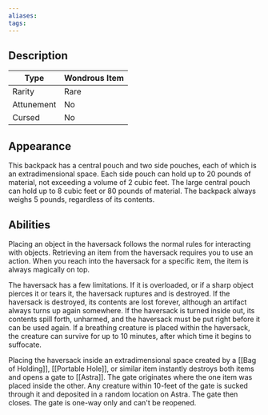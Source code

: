 ```yaml
---
aliases: 
tags:
---
```

## Description
| **Type**   | Wondrous Item |
| ---------- | ------------- |
| Rarity     | Rare          |
| Attunement | No            |
| Cursed     | No            |
## Appearance
This backpack has a central pouch and two side pouches, each of which is an extradimensional space. Each side pouch can hold up to 20 pounds of material, not exceeding a volume of 2 cubic feet. The large central pouch can hold up to 8 cubic feet or 80 pounds of material. The backpack always weighs 5 pounds, regardless of its contents.
## Abilities
Placing an object in the haversack follows the normal rules for interacting with objects. Retrieving an item from the haversack requires you to use an action. When you reach into the haversack for a specific item, the item is always magically on top.

The haversack has a few limitations. If it is overloaded, or if a sharp object pierces it or tears it, the haversack ruptures and is destroyed. If the haversack is destroyed, its contents are lost forever, although an artifact always turns up again somewhere. If the haversack is turned inside out, its contents spill forth, unharmed, and the haversack must be put right before it can be used again. If a breathing creature is placed within the haversack, the creature can survive for up to 10 minutes, after which time it begins to suffocate.

Placing the haversack inside an extradimensional space created by a [[Bag of Holding]], [[Portable Hole]], or similar item instantly destroys both items and opens a gate to [[Astra]]. The gate originates where the one item was placed inside the other. Any creature within 10-feet of the gate is sucked through it and deposited in a random location on Astra. The gate then closes. The gate is one-way only and can't be reopened.